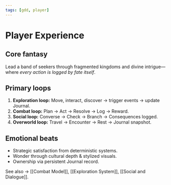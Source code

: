 ```yaml
---
tags: [gdd, player]
---
```


# Player Experience

## Core fantasy
Lead a band of seekers through fragmented kingdoms and divine intrigue—  
where *every action is logged by fate itself*.

## Primary loops
1. **Exploration loop:** Move, interact, discover → trigger events → update Journal.  
2. **Combat loop:** Plan → Act → Resolve → Log → Reward.  
3. **Social loop:** Converse → Check → Branch → Consequences logged.  
4. **Overworld loop:** Travel → Encounter → Rest → Journal snapshot.

## Emotional beats
- Strategic satisfaction from deterministic systems.  
- Wonder through cultural depth & stylized visuals.  
- Ownership via persistent Journal record.

See also → [[Combat Model]], [[Exploration System]], [[Social and Dialogue]].
